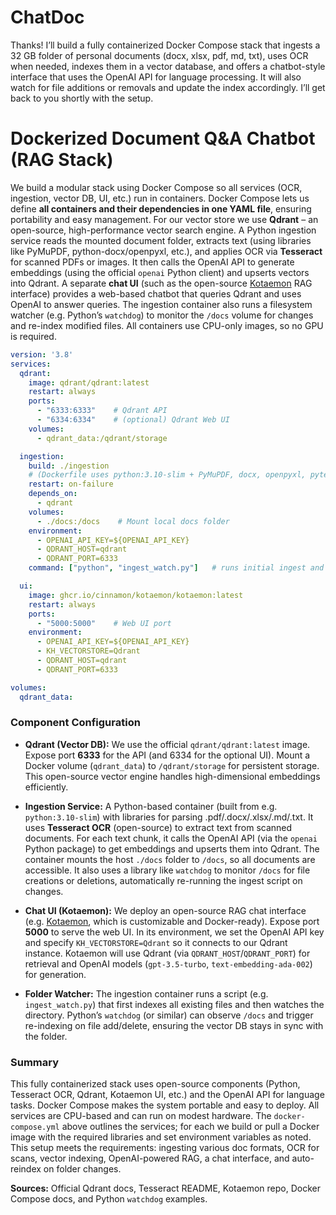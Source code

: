 # ChatDoc

Thanks! I’ll build a fully containerized Docker Compose stack that ingests a 32 GB folder of personal documents (docx, xlsx, pdf, md, txt), uses OCR when needed, indexes them in a vector database, and offers a chatbot-style interface that uses the OpenAI API for language processing. It will also watch for file additions or removals and update the index accordingly. I’ll get back to you shortly with the setup.


# Dockerized Document Q\&A Chatbot (RAG Stack)

We build a modular stack using Docker Compose so all services (OCR, ingestion, vector DB, UI, etc.) run in containers. Docker Compose lets us define **all containers and their dependencies in one YAML file**, ensuring portability and easy management. For our vector store we use **Qdrant** – an open-source, high-performance vector search engine. A Python ingestion service reads the mounted document folder, extracts text (using libraries like PyMuPDF, python-docx/openpyxl, etc.), and applies OCR via **Tesseract** for scanned PDFs or images. It then calls the OpenAI API to generate embeddings (using the official `openai` Python client) and upserts vectors into Qdrant. A separate **chat UI** (such as the open-source [Kotaemon](https://github.com/Cinnamon/kotaemon) RAG interface) provides a web-based chatbot that queries Qdrant and uses OpenAI to answer queries. The ingestion container also runs a filesystem watcher (e.g. Python’s `watchdog`) to monitor the `/docs` volume for changes and re-index modified files. All containers use CPU-only images, so no GPU is required.

```yaml
version: '3.8'
services:
  qdrant:
    image: qdrant/qdrant:latest
    restart: always
    ports:
      - "6333:6333"    # Qdrant API
      - "6334:6334"    # (optional) Qdrant Web UI
    volumes:
      - qdrant_data:/qdrant/storage

  ingestion:
    build: ./ingestion 
    # (Dockerfile uses python:3.10-slim + PyMuPDF, docx, openpyxl, pytesseract, openai, qdrant-client, watchdog, etc.)
    restart: on-failure
    depends_on:
      - qdrant
    volumes:
      - ./docs:/docs    # Mount local docs folder
    environment:
      - OPENAI_API_KEY=${OPENAI_API_KEY}
      - QDRANT_HOST=qdrant
      - QDRANT_PORT=6333
    command: ["python", "ingest_watch.py"]   # runs initial ingest and watches for changes

  ui:
    image: ghcr.io/cinnamon/kotaemon/kotaemon:latest
    restart: always
    ports:
      - "5000:5000"    # Web UI port
    environment:
      - OPENAI_API_KEY=${OPENAI_API_KEY}
      - KH_VECTORSTORE=Qdrant
      - QDRANT_HOST=qdrant
      - QDRANT_PORT=6333

volumes:
  qdrant_data:
```

### Component Configuration

* **Qdrant (Vector DB):** We use the official `qdrant/qdrant:latest` image. Expose port **6333** for the API (and 6334 for the optional UI). Mount a Docker volume (`qdrant_data`) to `/qdrant/storage` for persistent storage. This open-source vector engine handles high-dimensional embeddings efficiently.

* **Ingestion Service:** A Python-based container (built from e.g. `python:3.10-slim`) with libraries for parsing .pdf/.docx/.xlsx/.md/.txt. It uses **Tesseract OCR** (open-source) to extract text from scanned documents. For each text chunk, it calls the OpenAI API (via the `openai` Python package) to get embeddings and upserts them into Qdrant. The container mounts the host `./docs` folder to `/docs`, so all documents are accessible. It also uses a library like `watchdog` to monitor `/docs` for file creations or deletions, automatically re-running the ingest script on changes.

* **Chat UI (Kotaemon):** We deploy an open-source RAG chat interface (e.g. [Kotaemon](https://github.com/Cinnamon/kotaemon), which is customizable and Docker-ready). Expose port **5000** to serve the web UI. In its environment, we set the OpenAI API key and specify `KH_VECTORSTORE=Qdrant` so it connects to our Qdrant instance. Kotaemon will use Qdrant (via `QDRANT_HOST`/`QDRANT_PORT`) for retrieval and OpenAI models (`gpt-3.5-turbo`, `text-embedding-ada-002`) for generation.

* **Folder Watcher:** The ingestion container runs a script (e.g. `ingest_watch.py`) that first indexes all existing files and then watches the directory. Python’s `watchdog` (or similar) can observe `/docs` and trigger re-indexing on file add/delete, ensuring the vector DB stays in sync with the folder.

### Summary

This fully containerized stack uses open-source components (Python, Tesseract OCR, Qdrant, Kotaemon UI, etc.) and the OpenAI API for language tasks. Docker Compose makes the system portable and easy to deploy. All services are CPU-based and can run on modest hardware. The `docker-compose.yml` above outlines the services; for each we build or pull a Docker image with the required libraries and set environment variables as noted. This setup meets the requirements: ingesting various doc formats, OCR for scans, vector indexing, OpenAI-powered RAG, a chat interface, and auto-reindex on folder changes.

**Sources:** Official Qdrant docs, Tesseract README, Kotaemon repo, Docker Compose docs, and Python `watchdog` examples.

